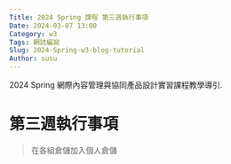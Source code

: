 ```yaml
---
Title: 2024 Spring 課程 第三週執行事項
Date: 2024-03-07 13:00
Category: w3
Tags: 網誌編寫
Slug: 2024-Spring-w3-blog-tutorial
Author: susu
---
```


2024 Spring 網際內容管理與協同產品設計實習課程教學導引.

<!-- PELICAN_END_SUMMARY -->

# 第三週執行事項
>在各組倉儲加入個人倉儲
